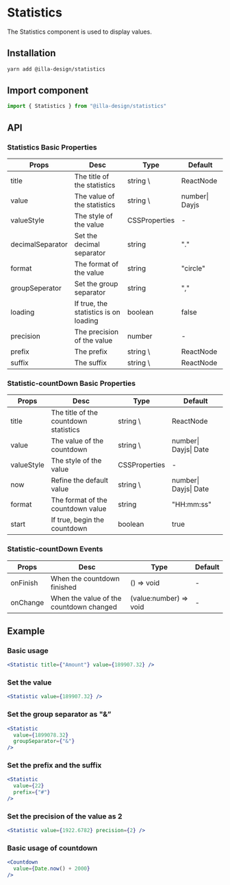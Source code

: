 # Statistics

The Statistics component is used to display values.

## Installation

```bash
yarn add @illa-design/statistics
```

## Import component

```jsx
import { Statistics } from "@illa-design/statistics"
```

## API

### Statistics Basic Properties

| Props            | Desc                                  | Type          | Default             |
| ---------------- | ------------------------------------- | ------------- | ------------------- |
| title            | The title of the statistics           | string \     | ReactNode      | -  |
| value            | The value of the statistics           | string \     | number\| Dayjs | - |
| valueStyle       | The style of the value                | CSSProperties | -                   |
| decimalSeparator | Set the decimal separator             | string        | "."                 |
| format           | The format of the value               | string        | "circle"            |
| groupSeperator   | Set the group separator               | string        | ","                 |
| loading          | If true, the statistics is on loading | boolean       | false               |
| precision        | The precision of the value            | number        | -                   |
| prefix           | The prefix                            | string \     | ReactNode      | -  |
| suffix           | The suffix                            | string \     | ReactNode      | -  |

### Statistic-countDown Basic Properties

| Props      | Desc                                  | Type          | Default                                    |
| ---------- | ------------------------------------- | ------------- | ------------------------------------------ |
| title      | The title of the countdown statistics | string \     | ReactNode             | -                  |
| value      | The value of the countdown            | string \     | number\| Dayjs\| Date | -                |
| valueStyle | The style of the value                | CSSProperties | -                                          |
| now        | Refine the default value              | string \     | number\| Dayjs\| Date | () => Date.now() |
| format     | The format of the countdown value     | string        | "HH:mm:ss"                                 |
| start      | If true, begin the countdown          | boolean       | true                                       |



### Statistic-countDown Events

| Props    | Desc                                    | Type                   | Default |
| -------- | --------------------------------------- | ---------------------- | ------- |
| onFinish | When the countdown finished             | () => void             | -       |
| onChange | When the value of the countdown changed | (value:number) => void | -       |

## Example

### Basic usage

```jsx
<Statistic title={"Amount"} value={189907.32} />
```

### Set the value

```jsx
<Statistic value={189907.32} />
```

### Set the group separator as "&”

```jsx
<Statistic
  value={1899078.32}
  groupSeparator={"&"}
/>
```

### Set the prefix and the suffix

```jsx
<Statistic
  value={22}
  prefix={"#"}
/>
```

### Set the precision of the value as 2

```jsx
<Statistic value={1922.6782} precision={2} />
```

### Basic usage of countdown

```jsx
<Countdown
  value={Date.now() + 2000}
/>
```
